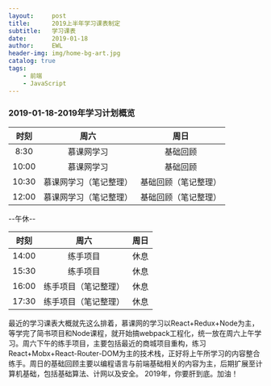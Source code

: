 ```yaml
---
layout:     post
title:      2019上半年学习课表制定
subtitle:   学习课表
date:       2019-01-18
author:     EWL
header-img: img/home-bg-art.jpg
catalog: true
tags:
    - 前端    
    - JavaScript   
---
```


###  2019-01-18-2019年学习计划概览

| 时刻 | 周六 | 周日 |
|:--:|:--:|:--:|
| 8:30 | 慕课网学习 | 基础回顾 |
| 10:00 | 慕课网学习 | 基础回顾 |
| 10:30 | 慕课网学习（笔记整理） | 基础回顾（笔记整理）  |
| 12:00 | 慕课网学习（笔记整理） | 基础回顾（笔记整理） |

--午休--

| 时刻 | 周六 | 周日 |
|:--:|:--:|:--:|
|14:00| 练手项目 | 休息 |
| 15:30 | 练手项目 | 休息 |
| 16:00 | 练手项目（笔记整理） | 休息 |
| 17:30 | 练手项目（笔记整理） | 休息 |

最近的学习课表大概就先这么排着，慕课网的学习以React+Redux+Node为主，等学完了简书项目和Node课程，就开始搞webpack工程化，统一放在周六上午学习。周六下午的练手项目，主要包括最近的商城项目重构，练习React+Mobx+React-Router-DOM为主的技术栈，正好将上午所学习的内容整合练手。周日的基础回顾主要以编程语言与前端基础相关的内容为主，后期扩展至计算机基础，包括基础算法、计网以及安全。
2019年，你要肝到底。加油！

